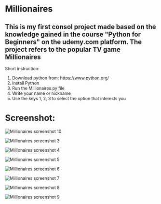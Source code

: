 # Millionaires

## **This is my first consol project made based on the knowledge gained in the course "Python for Beginners" on the udemy.com platform. The project refers to the popular TV game Millionaires**

Short instruction:
1. Download python from: https://www.python.org/
2. Install Python
3. Run the Millionaires.py file
4. Write your name or nickname
5. Use the keys 1, 2, 3 to select the option that interests you

# Screenshot:

![Millionaires screenshot 10](https://user-images.githubusercontent.com/117024079/219375890-033c4535-683e-4bec-a6b3-3d65514c67c4.png)

![Millionaires screenshot 3](https://user-images.githubusercontent.com/117024079/219359425-ecd14878-5ec8-40d9-85ce-8f2b9d716a21.png)

![Millionaires screenshot 4](https://user-images.githubusercontent.com/117024079/219359442-75781431-6ef4-40d7-868d-ab40cfdbf450.png)

![Millionaires screenshot 5](https://user-images.githubusercontent.com/117024079/219359472-2d0a8bb2-d302-4f0d-a3c8-ed1e6b100686.png)

![Millionaires screenshot 6](https://user-images.githubusercontent.com/117024079/219359493-44b950bc-a2e3-459a-9b1d-d99851455dce.png)

![Millionaires screenshot 7](https://user-images.githubusercontent.com/117024079/219359541-35320c79-8938-4007-ac28-fa804e82250a.png)

![Millionaires screenshot 8](https://user-images.githubusercontent.com/117024079/219359567-4794d7b1-a8ff-4f27-9c10-8d4da13efb53.png)

![Millionaires screenshot 9](https://user-images.githubusercontent.com/117024079/219359589-4a073d30-7a79-4fac-b9e8-848347091fc2.png)
